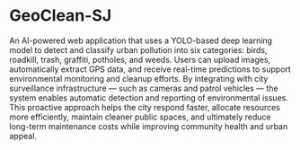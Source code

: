 # GeoClean-SJ
An AI-powered web application that uses a YOLO-based deep learning model to detect and classify urban pollution into six categories: birds, roadkill, trash, graffiti, potholes, and weeds. Users can upload images, automatically extract GPS data, and receive real-time predictions to support environmental monitoring and cleanup efforts. By integrating with city surveillance infrastructure — such as cameras and patrol vehicles — the system enables automatic detection and reporting of environmental issues. This proactive approach helps the city respond faster, allocate resources more efficiently, maintain cleaner public spaces, and ultimately reduce long-term maintenance costs while improving community health and urban appeal.
